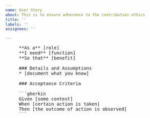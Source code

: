 ```yaml
---
name: User Story
about: This is to ensure adherence to the contribution ethics
title: ''
labels: ''
assignees: ''

---
```


<pre>
     **As a** [role]  
     **I need** [function]  
     **So that** [benefit]  
       
     ### Details and Assumptions
     * [document what you know]
       
     ### Acceptance Criteria  
       
     ```gherkin
     Given [some context]
     When [certain action is taken]
     Then [the outcome of action is observed]
     ```</pre>
